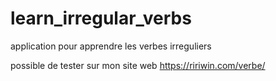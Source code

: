 # learn_irregular_verbs
application pour apprendre les verbes irreguliers

possible de tester sur mon site web
https://ririwin.com/verbe/
